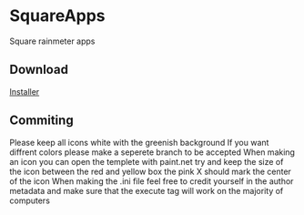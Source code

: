 # SquareApps
Square rainmeter apps

## Download
[Installer](https://github.com/Filip9696/SquareApps/raw/master/Square%20Apps_1.0.rmskin)

## Commiting
Please keep all icons white with the greenish background
If you want diffrent colors please make a seperete branch to be accepted
When making an icon you can open the templete with paint.net try and keep the size of the icon between the red and yellow box the pink X should mark the center of the icon
When making the .ini file feel free to credit yourself in the author metadata and make sure that the execute tag will work on the majority of computers
